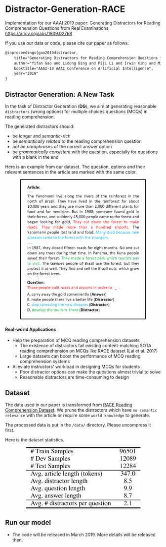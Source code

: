 # Distractor-Generation-RACE
Implementation for our AAAI 2019 paper: Generating Distractors for Reading Comprehension Questions from Real Examinations https://arxiv.org/abs/1809.02768

If you use our data or code, please cite our paper as follows:
```tex
@inproceedings{gao2019distractor,
	title="Generating Distractors for Reading Comprehension Questions from Real Examinations",
	author="Yifan Gao and Lidong Bing and Piji Li and Irwin King and Michael R. Lyu",
	booktitle="AAAI-19 AAAI Conference on Artificial Intelligence",
	year="2019"
}
```

## Distractor Generation: A New Task
In the task of Distractor Generation (**DG**), we aim at generating reasonable `distractors` (wrong options) for multiple choices questions (MCQs) in reading comprehension.

The generated distractors should:
- be longer and *semantic-rich*
- be *semantically related* to the reading comprehension question
- *not be paraphrases* of the correct answer option
- be *grammatically consistent* with the question, especially for questions with a blank in the end

Here is an example from our dataset. The question, options and their relevant
sentences in the article are marked with the same color.

<p align="center">
  <img src="data/example.PNG" width="408" height="454" title="Example">
</p>

#### Real-world Applications
- Help the preparation of MCQ reading comprehension datasets
    - The existence of distractors fail existing content-matching SOTA reading comprehension on MCQs like RACE dataset (Lai et al. 2017)
    - Large datasets can boost the performance of MCQ reading comprehension systems
- Alleviate instructors' workload in designing MCQs for students
    - Poor distractor options can make the questions almost trivial to solve
    - Reasonable distractors are time-consuming to design

## Dataset
The data used in our paper is transformed from [RACE Reading Comprehension Dataset](http://aclweb.org/anthology/D17-1082).
We prune the distractors which have `no semantic relevance` with the article or require some `world knowledge` to generate.

The processed data is put in the `/data/` directory. Please uncompress it first.

Here is the dataset statistics.

<p align="center">
  <img src="data/statistics.png" width="373" height="200" title="Statistics">
</p>

## Run our model
- The code will be released in March 2019. More details will be released then.
